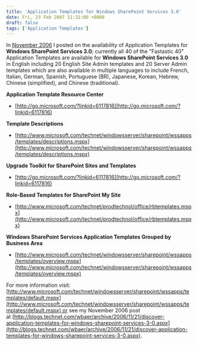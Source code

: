 ```yaml
---
title: 'Application Templates for Windows SharePoint Services 3.0'
date: Fri, 23 Feb 2007 11:31:00 +0000
draft: false
tags: ['Application Templates']
---
```


In [November 2006](http://blogs.technet.com/wbaer/archive/2006/11/21/discover-application-templates-for-windows-sharepoint-services-3-0.aspx) I posted on the availability of Application Templates for **Windows SharePoint Services 3.0**; currently all 40 of the "Fastastic 40" Application Templates are available for **Windows SharePoint Services 3.0** in English including 20 English Site Admin templates and 20 Server Admin templates which are also available in multiple languages to include French, Italian, German, Spanish, Portuguese (BR), Japanese, Korean, Hebrew, Chinese (simplified), and Chinese (traditional).

**Application Template Resource Center**

*   [http://go.microsoft.com/?linkid=6117816](http://go.microsoft.com/?linkid=6117816)

**Template Descriptions**

*   [http://www.microsoft.com/technet/windowsserver/sharepoint/wssapps/templates/descriptions.mspx](http://www.microsoft.com/technet/windowsserver/sharepoint/wssapps/templates/descriptions.mspx)

**Upgrade Toolkit for SharePoint Sites and Templates**

*   [http://go.microsoft.com/?linkid=6117816](http://go.microsoft.com/?linkid=6117816)

**Role-Based Templates for SharePoint My Site**

*   [http://www.microsoft.com/technet/prodtechnol/office/rbtemplates.mspx](http://www.microsoft.com/technet/prodtechnol/office/rbtemplates.mspx)

**Windows SharePoint Services Application Templates Grouped by Business Area**

*   [http://www.microsoft.com/technet/windowsserver/sharepoint/wssapps/templates/overview.mspx](http://www.microsoft.com/technet/windowsserver/sharepoint/wssapps/templates/overview.mspx)

For more information visit:  [http://www.microsoft.com/technet/windowsserver/sharepoint/wssapps/templates/default.mspx](http://www.microsoft.com/technet/windowsserver/sharepoint/wssapps/templates/default.mspx) or see my November 2006 post at [http://blogs.technet.com/wbaer/archive/2006/11/21/discover-application-templates-for-windows-sharepoint-services-3-0.aspx](http://blogs.technet.com/wbaer/archive/2006/11/21/discover-application-templates-for-windows-sharepoint-services-3-0.aspx).
